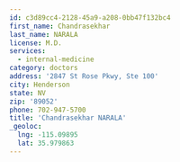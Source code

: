```yaml
---
id: c3d89cc4-2128-45a9-a208-0bb47f132bc4
first_name: Chandrasekhar
last_name: NARALA
license: M.D.
services:
  - internal-medicine
category: doctors
address: '2847 St Rose Pkwy, Ste 100'
city: Henderson
state: NV
zip: '89052'
phone: 702-947-5700
title: 'Chandrasekhar NARALA'
_geoloc:
  lng: -115.09895
  lat: 35.979863
---
```

